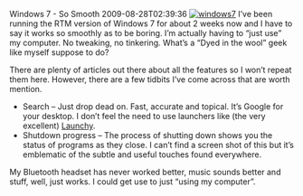 Windows 7 - So Smooth
2009-08-28T02:39:36
[![windows7](http://mike-ward.net/content/images/blog/Windows7SoSmooth_13996/windows7_thumb.jpg)](http://mike-ward.net/content/images/blog/Windows7SoSmooth_13996/windows7.jpg) I’ve been running the RTM version of Windows 7 for about 2 weeks now and I have to say it works so smoothly as to be boring. I’m actually having to “just use” my computer. No tweaking, no tinkering. What’s a “Dyed in the wool” geek like myself suppose to do?

There are plenty of articles out there about all the features so I won’t repeat them here. However, there are a few tidbits I’ve come across that are worth mention.

  * Search – Just drop dead on. Fast, accurate and topical. It’s Google for your desktop. I don’t feel the need to use launchers like (the very excellent) [Launchy](http://www.launchy.net/).
  * Shutdown progress – The process of shutting down shows you the status of programs as they close. I can’t find a screen shot of this but it’s emblematic of the subtle and useful touches found everywhere.

My Bluetooth headset has never worked better, music sounds better and stuff, well, just works. I could get use to just “using my computer”.
